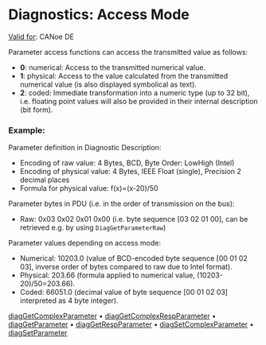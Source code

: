 # Diagnostics: Access Mode

[Valid for](../../Shared/FeatureAvailability.md): CANoe DE

Parameter access functions can access the transmitted value as follows:

- **0**: numerical: Access to the transmitted numerical value.
- **1**: physical: Access to the value calculated from the transmitted numerical value (is also displayed symbolical as text).
- **2**: coded: Immediate transformation into a numeric type (up to 32 bit), i.e. floating point values will also be provided in their internal description (bit form).

### Example:

Parameter definition in Diagnostic Description:

- Encoding of raw value: 4 Bytes, BCD, Byte Order: LowHigh (Intel)
- Encoding of physical value: 4 Bytes, IEEE Float (single), Precision 2 decimal places
- Formula for physical value: f(x)=(x-20)/50

Parameter bytes in PDU (i.e. in the order of transmission on the bus):

- Raw: 0x03 0x02 0x01 0x00 (i.e. byte sequence [03 02 01 00], can be retrieved e.g. by using `DiagGetParameterRaw`)

Parameter values depending on access mode:

- Numerical: 10203.0 (value of BCD-encoded byte sequence [00 01 02 03], inverse order of bytes compared to raw due to Intel format).
- Physical: 203.66 (formula applied to numerical value, (10203-20)/50=203.66).
- Coded: 66051.0 (decimal value of byte sequence [00 01 02 03] interpreted as 4 byte integer).

[diagGetComplexParameter](Functions/CAPLfunctionDiagGetComplexParameter.md) • [diagGetComplexRespParameter](Functions/CAPLfunctionDiagGetComplexRespParameter.md) • [diagGetParameter](Functions/CAPLfunctionDiagGetParameter.md) • [diagGetRespParameter](Functions/CAPLfunctionDiagGetRespParameter.md) • [diagSetComplexParameter](Functions/CAPLfunctionDiagSetComplexParameter.md) • [diagSetParameter](Functions/CAPLfunctionDiagSetParameter.md)
